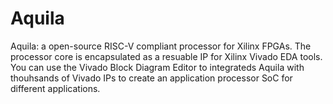 # Aquila
Aquila: a open-source RISC-V compliant processor for Xilinx FPGAs. The processor core is encapsulated as a resuable IP for Xilinx Vivado EDA tools. You can use the Vivado Block Diagram Editor to integrateds Aquila with thouhsands of Vivado IPs to create an application processor SoC for different applications.
